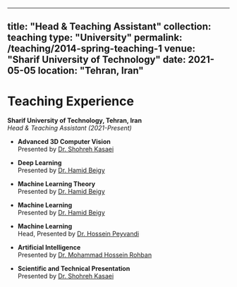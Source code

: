  ---
title: "Head & Teaching Assistant"
collection: teaching
type: "University"
permalink: /teaching/2014-spring-teaching-1
venue: "Sharif University of Technology"
date: 2021-05-05
location: "Tehran, Iran"
---


# Teaching Experience

**Sharif University of Technology, Tehran, Iran**  
*Head & Teaching Assistant (2021-Present)*

- **Advanced 3D Computer Vision**  
  Presented by [Dr. Shohreh Kasaei](http://professorhomepage.com)

- **Deep Learning**  
  Presented by [Dr. Hamid Beigy](http://professorhomepage.com)

- **Machine Learning Theory**  
  Presented by [Dr. Hamid Beigy](http://professorhomepage.com)

- **Machine Learning**  
  Presented by [Dr. Hamid Beigy](http://professorhomepage.com)

- **Machine Learning**  
  Head, Presented by [Dr. Hossein Peyvandi](http://professorhomepage.com)

- **Artificial Intelligence**  
  Presented by [Dr. Mohammad Hossein Rohban](http://professorhomepage.com)

- **Scientific and Technical Presentation**  
  Presented by [Dr. Shohreh Kasaei](http://professorhomepage.com)
